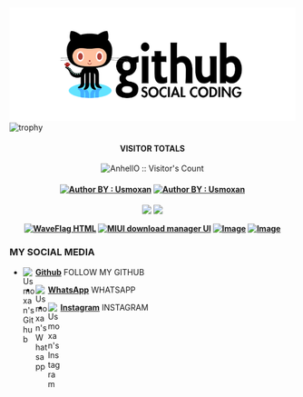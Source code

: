![template_s](https://github.com/usmoxan/usmoxan/blob/main/mygit.png)
![trophy](https://github-profile-trophy.vercel.app/?username=usmoxan&theme=onedark)
<h4 align="center">VISITOR TOTALS</h4>

<p align="center"><img src="https://profile-counter.glitch.me/{usmoxan}/count.svg" alt="AnhellO :: Visitor's Count" /></p>

<h4 align="center">
<a href="https://instagram.com/Usmoxan"><img title="Author BY : Usmoxan" src="https://img.shields.io/badge/AUTHOR%20BY-Usmoxan-yellow?colorA=%23ff0000&colorB=%23FFFF00&style=for-the-badge"></a> 
<a href="https://github.com"><img title="Author BY : Usmoxan" src="https://img.shields.io/badge/GITHUB%20VISIT-2021~%20SPONSOR-blue?colorA=%23ff0000&colorB=%23FFFF00&style=for-the-badge"></a> 
<h4 align="center">
</a>

<div id="status">
<img src="https://github-readme-stats.vercel.app/api?username=usmoxan">
<img class="animated fadeInDown delay-2s" src="https://github-readme-stats.vercel.app/api/top-langs/?username=usmoxan&layout=compact">
</div>

<a href="https://github.com/Usmoxan/WaveFlag"><img title="WaveFlag HTML" src="https://github-readme-stats.vercel.app/api/pin/?username=Usmoxan&repo=WaveFlag&theme=vision-friendly-dark"></a>
<a href="https://github.com/usmoxan/miui_download_appui"><img title="MIUI download manager UI" src="https://github-readme-stats.vercel.app/api/pin/?username=Usmoxan&repo=miui_download_appui&theme=vision-friendly-dark"></a>
<a href="https://github.com/Usmoxan/firebase_crud"><img title="Image" src="https://github-readme-stats.vercel.app/api/pin/?username=Usmoxan&repo=firebase_crud&theme=vision-friendly-dark"></a>
  <a href="https://github.com/Usmoxan/Rest-API-with-flutter--with-fake-api-"><img title="Image" src="https://github-readme-stats.vercel.app/api/pin/?username=Usmoxan&repo=Rest-API-with-flutter--with-fake-api-&theme=vision-friendly-dark"></a>
<p align="center">



### MY SOCIAL MEDIA
* [<img alt="Usmoxan's Github" align="left" width="22px" src="https://cdn.jsdelivr.net/npm/simple-icons@v3/icons/github.svg" /> <b>Github</b>](https://github.com/Usmoxan) FOLLOW MY GITHUB<br />
* [<img alt="Usmoxan's Whatsapp" align="left" width="22px" src="https://cdn.jsdelivr.net/npm/simple-icons@v3/icons/whatsapp.svg" /> <b>WhatsApp</b>](https://wa.me/998903665691) WHATSAPP<br />


* [<img alt="Usmoxan's Instagram" align="left" width="22px" src="https://cdn.jsdelivr.net/npm/simple-icons@v3/icons/instagram.svg" /> <b>Instagram</b>](https://Instagram.com/usmoxan) INSTAGRAM<br />


